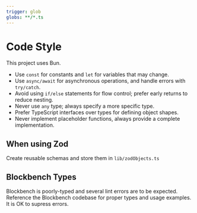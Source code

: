 ```yaml
---
trigger: glob
globs: **/*.ts
---
```


# Code Style

This project uses Bun.

- Use `const` for constants and `let` for variables that may change.
- Use `async/await` for asynchronous operations, and handle errors with `try/catch`.
- Avoid using `if/else` statements for flow control; prefer early returns to reduce nesting.
- Never use `any` type; always specify a more specific type.
- Prefer TypeScript interfaces over types for defining object shapes.
- Never implement placeholder functions, always provide a complete implementation.

## When using Zod

Create reusable schemas and store them in `lib/zodObjects.ts`

## Blockbench Types

Blockbench is poorly-typed and several lint errors are to be expected. Reference the Blockbench codebase for proper types and usage examples.
It is OK to supress errors.